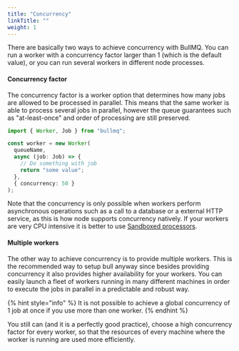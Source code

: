 ```yaml
---
title: "Concurrency"
linkTitle: ""
weight: 1
---
```


There are basically two ways to achieve concurrency with BullMQ. You can run a worker with a concurrency factor larger than 1 \(which is the default value\), or you can run several workers in different node processes.

#### Concurrency factor

The concurrency factor is a worker option that determines how many jobs are allowed to be processed in parallel. This means that the same worker is able to process several jobs in parallel, however the queue guarantees such as "at-least-once" and order of processing are still preserved.

```typescript
import { Worker, Job } from "bullmq";

const worker = new Worker(
  queueName,
  async (job: Job) => {
    // Do something with job
    return "some value";
  },
  { concurrency: 50 }
);
```

Note that the concurrency is only possible when workers perform asynchronous operations such as a call to a database or a external HTTP service, as this is how node supports concurrency natively. If your workers are very CPU intensive it is better to use [Sandboxed processors](sandboxed-processors.md).

#### Multiple workers

The other way to achieve concurrency is to provide multiple workers. This is the recommended way to setup bull anyway since besides providing concurrency it also provides higher availability for your workers. You can easily launch a fleet of workers running in many different machines in order to execute the jobs in parallel in a predictable and robust way.

{% hint style="info" %}
It is not possible to achieve a global concurrency of 1 job at once if you use more than one worker.
{% endhint %}

You still can \(and it is a perfectly good practice\), choose a high concurrency factor for every worker, so that the resources of every machine where the worker is running are used more efficiently.
